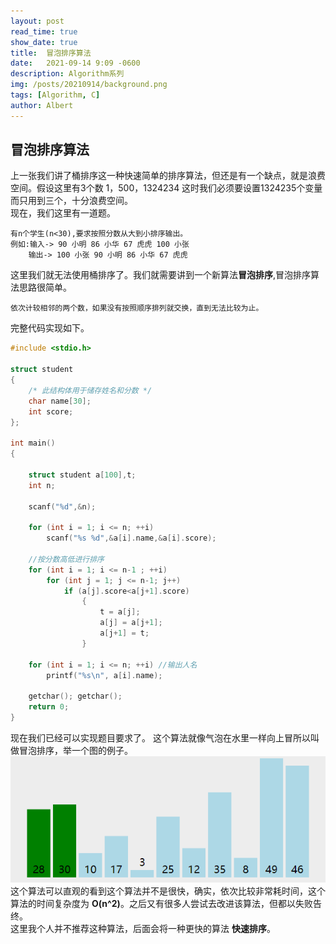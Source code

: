 ```yaml
---
layout: post
read_time: true
show_date: true
title:  冒泡排序算法
date:   2021-09-14 9:09 -0600
description: Algorithm系列
img: /posts/20210914/background.png
tags: [Algorithm, C]
author: Albert
---
```

## 冒泡排序算法
上一张我们讲了桶排序这一种快速简单的排序算法，但还是有一个缺点，就是浪费空间。假设这里有3个数 1，500，1324234 这时我们必须要设置1324235个变量而只用到三个，十分浪费空间。  
现在，我们这里有一道题。  
```
有n个学生(n<30),要求按照分数从大到小排序输出。
例如:输入-> 90 小明 86 小华 67 虎虎 100 小张
    输出-> 100 小张 90 小明 86 小华 67 虎虎
```
这里我们就无法使用桶排序了。我们就需要讲到一个新算法**冒泡排序**,冒泡排序算法思路很简单。
```
依次计较相邻的两个数，如果没有按照顺序排列就交换，直到无法比较为止。
```
完整代码实现如下。
```c
#include <stdio.h>

struct student
{
	/* 此结构体用于储存姓名和分数 */
	char name[30];
	int score;
};

int main()
{
	
	struct student a[100],t;
	int n;

	scanf("%d",&n);

	for (int i = 1; i <= n; ++i)
		scanf("%s %d",&a[i].name,&a[i].score);

	//按分数高低进行排序
	for (int i = 1; i <= n-1 ; ++i)
		for (int j = 1; j <= n-1; j++)
			if (a[j].score<a[j+1].score)
				{
					t = a[j]; 
					a[j] = a[j+1]; 
					a[j+1] = t;
				}

	for (int i = 1; i <= n; ++i) //输出人名
		printf("%s\n", a[i].name);

	getchar(); getchar();
	return 0;
}
```  

现在我们已经可以实现题目要求了。
这个算法就像气泡在水里一样向上冒所以叫做冒泡排序，举一个图的例子。
![](..\assets\img\posts\20210914\bubble_sort.gif)  
这个算法可以直观的看到这个算法并不是很快，确实，依次比较非常耗时间，这个算法的时间复杂度为 __O(n^2)__。之后又有很多人尝试去改进该算法，但都以失败告终。  
这里我个人并不推荐这种算法，后面会将一种更快的算法 __快速排序__。